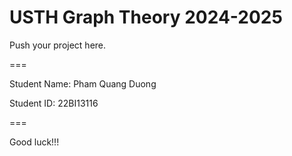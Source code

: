 # USTH Graph Theory 2024-2025

Push your project here.

===

Student Name: Pham Quang Duong

Student ID: 22BI13116

===

Good luck!!!